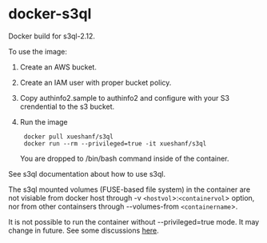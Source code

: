 docker-s3ql
===========

Docker build for s3ql-2.12.

To use the image:
1. Create an AWS bucket.
2. Create an IAM user with proper bucket policy.
3. Copy authinfo2.sample to authinfo2 and configure with your S3 crendential to the s3 bucket. 
4. Run the image

        docker pull xueshanf/s3ql
        docker run --rm --privileged=true -it xueshanf/s3ql

    You are dropped to /bin/bash command inside of the container.

See s3ql documentation about how to use s3ql.

The s3ql mounted volumes (FUSE-based file system) in the container are not visiable from docker host through -v `<hostvol`>:`<containervol`> option, nor from other containsers through --volumes-from `<containername`>. 
    
It is not possible to run the container without --privileged=true mode. It may change in future. See some discussions [here](https://github.com/docker/docker/pull/4833).


